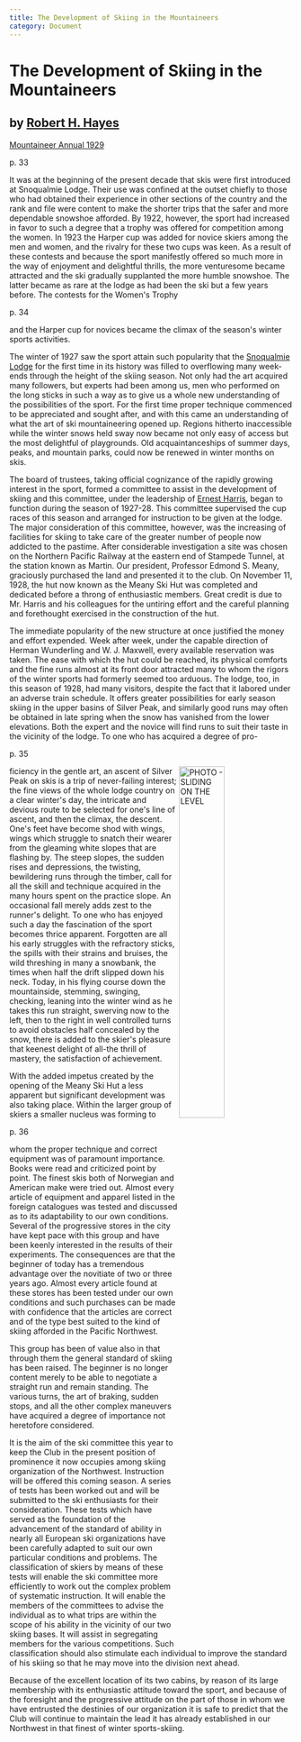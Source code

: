 ```yaml
---
title: The Development of Skiing in the Mountaineers
category: Document
---
```

# The Development of Skiing in the Mountaineers
## by [Robert H. Hayes](/Person/Robert-Hayes)

[Mountaineer Annual 1929](https://www.mountaineers.org/about/history/the-mountaineer-annuals/indexes-annuals-maps/the-mountaineer-1929)

p. 33

It was at the beginning of the present decade that skis were first introduced at Snoqualmie Lodge. Their use was confined at the outset chiefly to those who had obtained their experience in other sections of the country and the rank and file were content to make the shorter trips that the safer and more dependable snowshoe afforded. By 1922, however, the sport had increased in favor to such a degree that a trophy was offered for competition among the women. In 1923 the Harper cup was added for novice skiers among the men and women, and the rivalry for these two cups was keen. As a result of these contests and because the sport manifestly offered so much more in the way of enjoyment and delightful thrills, the more venturesome became attracted and the ski gradually supplanted the more humble snowshoe. The latter became as rare at the lodge as had been the ski but a few years before. The contests for the Women's Trophy

p. 34

and the Harper cup for novices became the climax of the season's winter sports activities.

The winter of 1927 saw the sport attain such popularity that the [Snoqualmie Lodge](Snoqualmie-Lodge) for the first time in its history was filled to overflowing many week-ends through the height of the skiing season. Not only had the art acquired many followers, but experts had been among us, men who performed on the long sticks in such a way as to give us a whole new understanding of the possibilities of the sport. For the first time proper technique commenced to be appreciated and sought after, and with this came an understanding of what the art of ski mountaineering opened up. Regions hitherto inaccessible while the winter snows held sway now became not only easy of access but the most delightful of playgrounds. Old acquaintanceships of summer days, peaks, and mountain parks, could now be renewed in winter months on skis.

The board of trustees, taking official cognizance of the rapidly growing interest in the sport, formed a committee to assist in the development of skiing and this committee, under the leadership of [Ernest Harris](/Person/Ernest-Harris), began to function during the season of 1927-28. This committee supervised the cup races of this season and arranged for instruction to be given at the lodge. The major consideration of this committee, however, was the increasing of facilities for skiing to take care of the greater number of people now addicted to the pastime. After considerable investigation a site was chosen on the Northern Pacific Railway at the eastern end of Stampede Tunnel, at the station known as Martin. Our president, Professor Edmond S. Meany, graciously purchased the land and presented it to the club. On November 11, 1928, the hut now known as the Meany Ski Hut was completed and dedicated before a throng of enthusiastic members. Great credit is due to Mr. Harris and his colleagues for the untiring effort and the careful planning and forethought exercised in the construction of the hut.

The immediate popularity of the new structure at once justified the money and effort expended. Week after week, under the capable direction of Herman Wunderling and W. J. Maxwell, every available reservation was taken. The ease with which the hut could be reached, its physical comforts and the fine runs almost at its front door attracted many to whom the rigors of the winter sports had formerly seemed too arduous. The lodge, too, in this season of 1928, had many visitors, despite the fact that it labored under an adverse train schedule. It offers greater possibilities for early season skiing in the upper basins of Silver Peak, and similarly good runs may often be obtained in late spring when the snow has vanished from the lower elevations.
Both the expert and the novice will find runs to suit their taste in the vicinity of the lodge. To one who has acquired a degree of pro-

p. 35

<img src="/img/1929-Ski-on-the-level.png" style="width: 40%" alt="PHOTO - SLIDING ON THE LEVEL" align="right">

ficiency in the gentle art, an ascent of Silver Peak on skis is a trip of never-failing interest; the fine views of the whole lodge country on a clear winter's day, the intricate and devious route to be selected for one's line of ascent, and then the climax, the descent. One's feet have become shod with wings, wings which struggle to snatch their wearer from the gleaming white slopes that are flashing by. The steep slopes, the sudden rises and depressions, the twisting, bewildering runs through the timber, call for all the skill and technique acquired in the many hours spent on the practice slope. An occasional fall merely adds zest to the runner's delight. To one who has enjoyed such a day the fascination of the sport becomes thrice apparent. Forgotten are all his early struggles with the refractory sticks, the spills with their strains and bruises, the wild threshing in many a snowbank, the times when half the drift slipped down his neck. Today, in his flying course down the mountainside, stemming, swinging, checking, leaning into the winter wind as he takes this run straight, swerving now to the left, then to the right in well controlled turns to avoid obstacles half concealed by the snow, there is added to the skier's pleasure that keenest delight of all-the thrill of mastery, the satisfaction of achievement.

With the added impetus created by the opening of the Meany Ski Hut a less apparent but significant development was also taking place. Within the larger group of skiers a smaller nucleus was forming to


p. 36

whom the proper technique and correct equipment was of paramount importance. Books were read and criticized point by point. The finest skis both of Norwegian and American make were tried out. Almost every article of equipment and apparel listed in the foreign catalogues was tested and discussed as to its adaptability to our own conditions. Several of the progressive stores in the city have kept pace with this group and have been keenly interested in the results of their experiments. The consequences are that the beginner of today has a tremendous advantage over the novitiate of two or three years ago. Almost every article found at these stores has been tested under our own conditions and such purchases can be made with confidence that the articles are correct and of the type best suited to the kind of skiing afforded in the Pacific Northwest.

This group has been of value also in that through them the general standard of skiing has been raised. The beginner is no longer content merely to be able to negotiate a straight run and remain standing. The various turns, the art of braking, sudden stops, and all the other complex maneuvers have acquired a degree of importance not heretofore considered.

It is the aim of the ski committee this year to keep the Club in the present position of prominence it now occupies among skiing organization of the Northwest. Instruction will be offered this coming season. A series of tests has been worked out and will be submitted to the ski enthusiasts for their consideration. These tests which have served as the foundation of the advancement of the standard of ability in nearly all European ski organizations have been carefully adapted to suit our own particular conditions and problems. The classification of skiers by means of these tests will enable the ski committee more efficiently to work out the complex problem of systematic instruction. It will enable the members of the committees to advise the individual as to what trips are within the scope of his ability in the vicinity of our two skiing bases. It will assist in segregating members for the various competitions. Such classification should also stimulate each individual to improve the standard of his skiing so that he may move into the division next ahead.

Because of the excellent location of its two cabins, by reason of its large membership with its enthusiastic attitude toward the sport, and because of the foresight and the progressive attitude on the part of those in whom we have entrusted the destinies of our organization it is safe to predict that the Club will continue to maintain the lead it has already established in our Northwest in that finest of winter sports-skiing.
